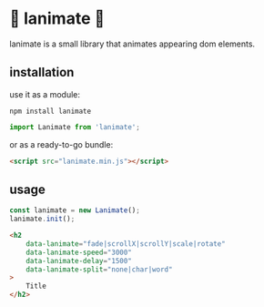 # 🥤 lanimate 🥤

lanimate is a small library that animates appearing dom elements.

## installation

use it as a module:

```
npm install lanimate
```

```js
import Lanimate from 'lanimate';
```

or as a ready-to-go bundle:

```html
<script src="lanimate.min.js"></script>
```

## usage

```js
const lanimate = new Lanimate();
lanimate.init();
```

```html
<h2
    data-lanimate="fade|scrollX|scrollY|scale|rotate"
    data-lanimate-speed="3000"
    data-lanimate-delay="1500"
    data-lanimate-split="none|char|word"
>
    Title
</h2>
```
